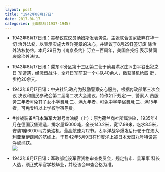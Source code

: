 ```yaml
---
layout: post
title: "1942年08月17日"
date: 2017-08-17
categories: 全面抗战(1937-1945)
---
```


<meta name="referrer" content="no-referrer" />

- 1942年8月17日讯：美参议院议员汤姆斯发表演说，主张联合国家放弃在华一切 治外法权，以表示实施大西洋宪章的决心，并建议于8月29日签订废 除治外法权协约。本月29日为《南京条约》订立一百周年，美国各报纸 表示赞同废除治外法权。 

- 1942年8月17日讯：冀东军分区第十三团第二营于蓟县洪水庄同由平谷出犯之日 军遭遇，经激烈战斗，全歼日军前卫一个小队40余人，缴获轻机枪四 挺，步枪20余支。 

- 1942年8月17日讯：中央社讯:政府为鼓励警察安心服务，根据内政部第三次会议 决议和国民参政会第二届第二次大会建议，特作如下规定:一、警察人 员服务三年者可免其子女小学费用;二、满九年者，可免中学学宿费用;三、满15年者，可免专科以上学校学宿等费。 

- #参战装备#日本海军大濑号给油舰（上）：原为荷兰商社所属油轮，1935年4月在德国汉堡建造，排水量15000吨，全长140.2米，宽17.98米，吃水8.5米，安装1座6000马力柴油机，最高航速为12节。太平洋战争爆发后行驶于在澳大利亚至伊朗间的航线上，于1942年5月9日在印度洋上被日本爱国丸号特设巡洋舰捕获。 <br/><img src="https://wx3.sinaimg.cn/large/aca367d8ly1fimhoozul5j20dc06o757.jpg" />

- 1942年8月17日讯：军政部组设军官资格审查委员会，规定各市、县军事 科长人选，须正式军官学校毕业，并经该会审查合格为准。 

